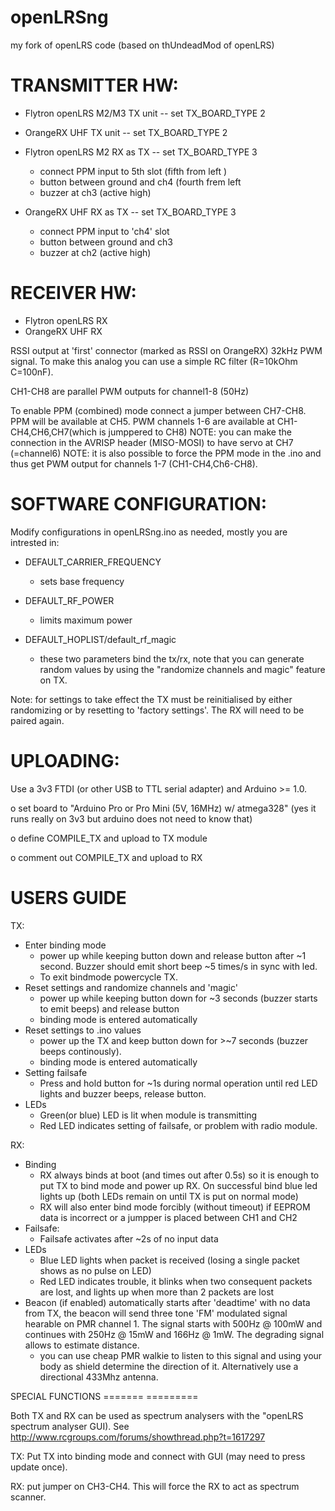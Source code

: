 openLRSng
=========

my fork of openLRS code (based on thUndeadMod of openLRS)

TRANSMITTER HW:
===============
  - Flytron openLRS M2/M3 TX unit -- set TX_BOARD_TYPE 2

  - OrangeRX UHF TX unit -- set TX_BOARD_TYPE 2
  
  - Flytron openLRS M2 RX as TX -- set TX_BOARD_TYPE 3
    - connect PPM input to 5th slot (fifth from left )
    - button between ground and ch4 (fourth frem left
    - buzzer at ch3 (active high)
    
  - OrangeRX UHF RX as TX -- set TX_BOARD_TYPE 3
    - connect PPM input to 'ch4' slot
    - button between ground and ch3
    - buzzer at ch2 (active high)

RECEIVER HW:  
============
  - Flytron openLRS RX 
  - OrangeRX UHF RX
  
  RSSI output at 'first' connector (marked as RSSI on OrangeRX) 32kHz PWM signal. To make this analog you can use a simple RC filter (R=10kOhm C=100nF).
  
  CH1-CH8 are parallel PWM outputs for channel1-8 (50Hz)
  
  To enable PPM (combined) mode connect a jumper between CH7-CH8. PPM will be available at CH5. PWM channels 1-6 are available at CH1-CH4,CH6,CH7(which is jumppered to CH8)
  NOTE: you can make the connection in the AVRISP header (MISO-MOSI) to have servo at CH7 (=channel6)
  NOTE: it is also possible to force the PPM mode in the .ino and thus get PWM output for channels 1-7 (CH1-CH4,Ch6-CH8).
  
SOFTWARE CONFIGURATION:
=======================
Modify configurations in openLRSng.ino as needed, mostly you are intrested in:

  - DEFAULT_CARRIER_FREQUENCY
    - sets base frequency

  - DEFAULT_RF_POWER
    - limits maximum power

  - DEFAULT_HOPLIST/default_rf_magic
    - these two parameters bind the tx/rx, note that you can generate random values by using the
      "randomize channels and magic" feature on TX.

Note: for settings to take effect the TX must be reinitialised by either randomizing or by resetting to 'factory settings'. The RX will need to be paired again.

  
UPLOADING:
==========
Use a 3v3 FTDI (or other USB to TTL serial adapter) and Arduino >= 1.0. 

  o set board to "Arduino Pro or Pro Mini (5V, 16MHz) w/ atmega328" (yes it runs really on 3v3 but arduino does not need to know that)

  o define COMPILE_TX and upload to TX module

  o comment out COMPILE_TX and upload to RX


USERS GUIDE
===========

TX:
  - Enter binding mode
    - power up while keeping button down and release button after ~1 second.
      Buzzer should emit short beep ~5 times/s in sync with led.
    - To exit bindmode powercycle TX.
  - Reset settings and randomize channels and 'magic'
    - power up while keeping button down for ~3 seconds (buzzer starts to emit beeps) and release button
    - binding mode is entered automatically
  - Reset settings to .ino values
    - power up the TX and keep button down for >~7 seconds (buzzer beeps continously).
    - binding mode is entered automatically
  - Setting failsafe
    - Press and hold button for ~1s during normal operation until red LED lights and buzzer beeps, release button.
  - LEDs
    - Green(or blue) LED is lit when module is transmitting
    - Red LED indicates setting of failsafe, or problem with radio module.

RX:
  - Binding
    - RX always binds at boot (and times out after 0.5s) so it is enough to put TX to bind mode and power up RX.
      On successful bind blue led lights up (both LEDs remain on until TX is put on normal mode)
    - RX will also enter bind mode forcibly (without timeout) if EEPROM data is incorrect or a jumpper is placed between CH1 and CH2
  - Failsafe:
    - Failsafe activates after ~2s of no input data
  - LEDs
    - Blue LED lights when packet is received (losing a single packet shows as no pulse on LED)
    - Red LED indicates trouble, it blinks when two consequent packets are lost, and lights up when more than 2 packets are lost
  - Beacon (if enabled) automatically starts after 'deadtime' with no data from TX, the beacon will send three tone 'FM' modulated signal hearable on PMR channel 1. The signal starts with 500Hz @ 100mW and continues with 250Hz @ 15mW and 166Hz @ 1mW. The degrading signal allows to estimate distance.
    - you can use cheap PMR walkie to listen to this signal and using your body as shield determine the direction of it. Alternatively use a directional 433Mhz antenna.

SPECIAL FUNCTIONS
======= =========

Both TX and RX can be used as spectrum analysers with the "openLRS spectrum analyser GUI). See http://www.rcgroups.com/forums/showthread.php?t=1617297

TX: Put TX into binding mode and connect with GUI (may need to press update once). 

RX: put jumper on CH3-CH4. This will force the RX to act as spectrum scanner.
